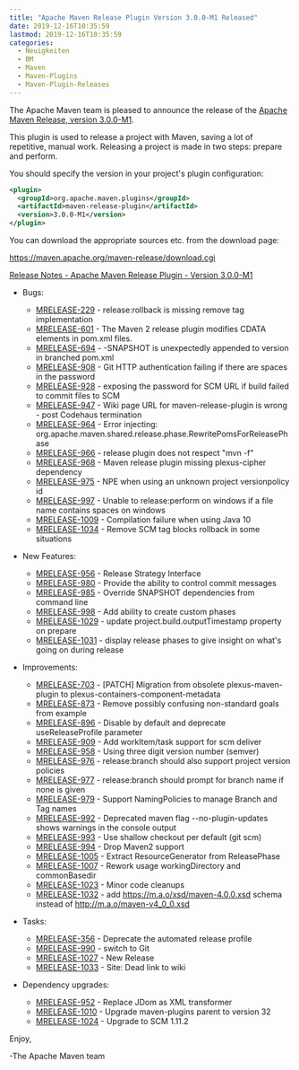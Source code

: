 ```yaml
---
title: "Apache Maven Release Plugin Version 3.0.0-M1 Released"
date: 2019-12-16T10:35:59
lastmod: 2019-12-16T10:35:59
categories:
  - Neuigkeiten
  - BM
  - Maven
  - Maven-Plugins
  - Maven-Plugin-Releases
---
```

The Apache Maven team is pleased to announce the release of the 
[Apache Maven Release, version 3.0.0-M1](https://maven.apache.org/maven-release/).

This plugin is used to release a project with Maven, saving a lot of
repetitive, manual work. Releasing a project is made in two steps: prepare and
perform.

You should specify the version in your project's plugin configuration:

```xml
<plugin>
  <groupId>org.apache.maven.plugins</groupId>
  <artifactId>maven-release-plugin</artifactId>
  <version>3.0.0-M1</version>
</plugin>
```

You can download the appropriate sources etc. from the download page:

https://maven.apache.org/maven-release/download.cgi

<!-- more -->

[Release Notes - Apache Maven Release Plugin - Version 3.0.0-M1](https://issues.apache.org/jira/secure/ReleaseNote.jspa?projectId=12317824&version=12331214)

* Bugs:

  * [MRELEASE-229](https://issues.apache.org/jira/browse/MRELEASE-229) - release:rollback is missing remove tag implementation
  * [MRELEASE-601](https://issues.apache.org/jira/browse/MRELEASE-601) - The Maven 2 release plugin modifies CDATA elements in pom.xml files.
  * [MRELEASE-694](https://issues.apache.org/jira/browse/MRELEASE-694) - -SNAPSHOT is unexpectedly appended to version in branched pom.xml
  * [MRELEASE-908](https://issues.apache.org/jira/browse/MRELEASE-908) - Git HTTP authentication failing if there are spaces in the password
  * [MRELEASE-928](https://issues.apache.org/jira/browse/MRELEASE-928) - exposing the password for SCM URL if build failed to commit files to SCM
  * [MRELEASE-947](https://issues.apache.org/jira/browse/MRELEASE-947) - Wiki page URL for maven-release-plugin is wrong - post Codehaus termination
  * [MRELEASE-964](https://issues.apache.org/jira/browse/MRELEASE-964) - Error injecting: org.apache.maven.shared.release.phase.RewritePomsForReleasePhase
  * [MRELEASE-966](https://issues.apache.org/jira/browse/MRELEASE-966) - release plugin does not respect "mvn -f"
  * [MRELEASE-968](https://issues.apache.org/jira/browse/MRELEASE-968) - Maven release plugin missing plexus-cipher dependency
  * [MRELEASE-975](https://issues.apache.org/jira/browse/MRELEASE-975) - NPE when using an unknown project versionpolicy id
  * [MRELEASE-997](https://issues.apache.org/jira/browse/MRELEASE-997) - Unable to release:perform on windows if a file name contains spaces on windows
  * [MRELEASE-1009](https://issues.apache.org/jira/browse/MRELEASE-1009) - Compilation failure when using Java 10
  * [MRELEASE-1034](https://issues.apache.org/jira/browse/MRELEASE-1034) - Remove SCM tag blocks rollback in some situations

* New Features:

  * [MRELEASE-956](https://issues.apache.org/jira/browse/MRELEASE-956) - Release Strategy Interface
  * [MRELEASE-980](https://issues.apache.org/jira/browse/MRELEASE-980) - Provide the ability to control commit messages
  * [MRELEASE-985](https://issues.apache.org/jira/browse/MRELEASE-985) - Override SNAPSHOT dependencies from command line
  * [MRELEASE-998](https://issues.apache.org/jira/browse/MRELEASE-998) - Add ability to create custom phases
  * [MRELEASE-1029](https://issues.apache.org/jira/browse/MRELEASE-1029) - update project.build.outputTimestamp property on prepare
  * [MRELEASE-1031](https://issues.apache.org/jira/browse/MRELEASE-1031) - display release phases to give insight on what's going on during release

* Improvements:

  * [MRELEASE-703](https://issues.apache.org/jira/browse/MRELEASE-703) - [PATCH] Migration from obsolete plexus-maven-plugin to plexus-containers-component-metadata
  * [MRELEASE-873](https://issues.apache.org/jira/browse/MRELEASE-873) - Remove possibly confusing non-standard goals from example
  * [MRELEASE-896](https://issues.apache.org/jira/browse/MRELEASE-896) - Disable by default and deprecate useReleaseProfile parameter
  * [MRELEASE-909](https://issues.apache.org/jira/browse/MRELEASE-909) - Add workItem/task support for scm deliver
  * [MRELEASE-958](https://issues.apache.org/jira/browse/MRELEASE-958) - Using three digit version number (semver)
  * [MRELEASE-976](https://issues.apache.org/jira/browse/MRELEASE-976) - release:branch should also support project version policies
  * [MRELEASE-977](https://issues.apache.org/jira/browse/MRELEASE-977) - release:branch should prompt for branch name if none is given
  * [MRELEASE-979](https://issues.apache.org/jira/browse/MRELEASE-979) - Support NamingPolicies to manage Branch and Tag names
  * [MRELEASE-992](https://issues.apache.org/jira/browse/MRELEASE-992) - Deprecated maven flag --no-plugin-updates shows warnings in the console output
  * [MRELEASE-993](https://issues.apache.org/jira/browse/MRELEASE-993) - Use shallow checkout per default (git scm)
  * [MRELEASE-994](https://issues.apache.org/jira/browse/MRELEASE-994) - Drop Maven2 support
  * [MRELEASE-1005](https://issues.apache.org/jira/browse/MRELEASE-1005) - Extract ResourceGenerator from ReleasePhase
  * [MRELEASE-1007](https://issues.apache.org/jira/browse/MRELEASE-1007) - Rework usage workingDirectory and commonBasedir
  * [MRELEASE-1023](https://issues.apache.org/jira/browse/MRELEASE-1023) - Minor code cleanups
  * [MRELEASE-1032](https://issues.apache.org/jira/browse/MRELEASE-1032) - add https://m.a.o/xsd/maven-4.0.0.xsd schema instead of http://m.a.o/maven-v4_0_0.xsd

* Tasks:

  * [MRELEASE-356](https://issues.apache.org/jira/browse/MRELEASE-356) - Deprecate the automated release profile
  * [MRELEASE-990](https://issues.apache.org/jira/browse/MRELEASE-990) - switch to Git
  * [MRELEASE-1027](https://issues.apache.org/jira/browse/MRELEASE-1027) - New Release
  * [MRELEASE-1033](https://issues.apache.org/jira/browse/MRELEASE-1033) - Site: Dead link to wiki

* Dependency upgrades:

  * [MRELEASE-952](https://issues.apache.org/jira/browse/MRELEASE-952) - Replace JDom as XML transformer
  * [MRELEASE-1010](https://issues.apache.org/jira/browse/MRELEASE-1010) - Upgrade maven-plugins parent to version 32
  * [MRELEASE-1024](https://issues.apache.org/jira/browse/MRELEASE-1024) - Upgrade to SCM 1.11.2
 
Enjoy,
 
-The Apache Maven team
